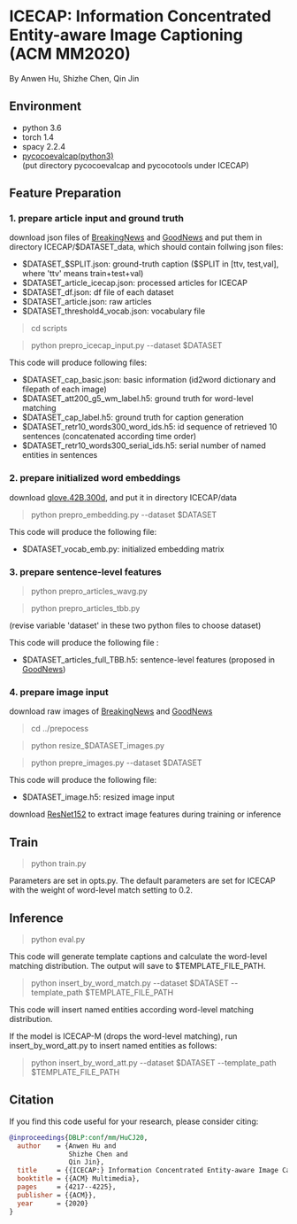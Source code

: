 # ICECAP: Information Concentrated Entity-aware Image Captioning (ACM MM2020)

By Anwen Hu, Shizhe Chen, Qin Jin

## Environment
* python 3.6  
* torch 1.4
* spacy 2.2.4
* [pycocoevalcap(python3)](https://github.com/ronghanghu/coco-caption)  
(put directory pycocoevalcap and pycocotools under ICECAP)

## Feature Preparation
### 1. prepare article input and ground truth
download json files of [BreakingNews](https://drive.google.com/file/d/11CDFOBSbPlad4W5zSfk_5S1HrhR7y8BT/view?usp=sharing) and [GoodNews](https://drive.google.com/file/d/101b6PJWICryP-m6tM7abiYgdQrczyy8s/view?usp=sharing) and put them in directory ICECAP/$DATASET_data, which should contain follwing json files:
* $DATASET_$SPLIT.json: ground-truth caption ($SPLIT in [ttv, test,val], where 'ttv' means train+test+val)
* $DATASET_article_icecap.json: processed articles for ICECAP
* $DATASET_df.json: df file of each dataset
* $DATASET_article.json: raw articles
* $DATASET_threshold4_vocab.json: vocabulary file
>cd scripts

>python prepro_icecap_input.py --dataset $DATASET

This code will produce following files:
* $DATASET_cap_basic.json: basic information (id2word dictionary and filepath of each image)
* $DATASET_att200_g5_wm_label.h5: ground truth for word-level matching
* $DATASET_cap_label.h5: ground truth for caption generation
* $DATASET_retr10_words300_word_ids.h5: id sequence of retrieved 10 sentences (concatenated according time order)
* $DATASET_retr10_words300_serial_ids.h5: serial number of named entities in sentences


### 2. prepare initialized word embeddings
download [glove.42B.300d](https://github.com/stanfordnlp/GloVe), and put it in directory ICECAP/data
> python prepro_embedding.py --dataset $DATASET

This code will produce the following file:
* $DATASET_vocab_emb.py: initialized embedding matrix

### 3. prepare sentence-level features

> python prepro_articles_wavg.py

> python prepro_articles_tbb.py

(revise variable 'dataset' in these two python files to choose dataset)

This code will produce the following file :
* $DATASET_articles_full_TBB.h5: sentence-level features (proposed in [GoodNews](https://openaccess.thecvf.com/content_CVPR_2019/papers/Biten_Good_News_Everyone_Context_Driven_Entity-Aware_Captioning_for_News_Images_CVPR_2019_paper.pdf))

### 4. prepare image input
download raw images of [BreakingNews](http://www.iri.upc.edu/groups/perception/#BreakingNews) and [GoodNews](https://github.com/furkanbiten/GoodNews)
> cd ../prepocess

> python resize_$DATASET_images.py

> python prepre_images.py --dataset $DATASET

This code will produce the following file:
* $DATASET_image.h5: resized image input

download [ResNet152](https://drive.google.com/file/d/18fhtLcK1cFxX7RExZeIrPT7xc9BSpnH2/view?usp=sharing) to extract image features during training or inference


## Train
> python train.py 

Parameters are set in opts.py. The default parameters are set for ICECAP with the weight of word-level match setting to 0.2.
## Inference
> python eval.py

This code will generate template captions and calculate the word-level matching distribution. The output will save to $TEMPLATE_FILE_PATH.  

> python insert_by_word_match.py --dataset $DATASET --template_path $TEMPLATE_FILE_PATH 

This code will insert named entities according word-level matching distribution. 

If the model is ICECAP-M (drops the word-level matching), run insert_by_word_att.py to insert named entities as follows:

> python insert_by_word_att.py --dataset $DATASET --template_path $TEMPLATE_FILE_PATH 

## Citation

If you find this code useful for your research, please consider citing:
```bibtex
@inproceedings{DBLP:conf/mm/HuCJ20,
  author    = {Anwen Hu and
               Shizhe Chen and
               Qin Jin},
  title     = {{ICECAP:} Information Concentrated Entity-aware Image Captioning},
  booktitle = {{ACM} Multimedia},
  pages     = {4217--4225},
  publisher = {{ACM}},
  year      = {2020}
}
```

